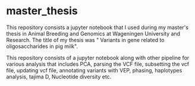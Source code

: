 # master_thesis
This repository consists a jupyter notebook that I used during my master's thesis in Animal Breeding and Genomics at Wageningen University and Research. The title of my thesis was " Variants in gene related to oligosaccharides in pig milk".

This repository consists of a jupyter notebook along with other pipeline for various analysis that includes PCA, parsing the VCF file, subsetting the vcf file, updating vcf file, annotating variants with VEP, phasing, haplotypes analysis, tajima D, Nucleotide diversity etc.
